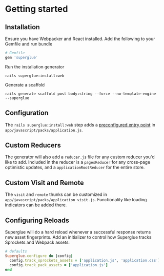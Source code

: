 # Getting started

## Installation

Ensure you have Webpacker and React installed. Add the following to your
Gemfile and run bundle

```ruby
# Gemfile
gem 'superglue'
```

Run the installation generator

```text
rails superglue:install:web
```

Generate a scaffold

```text
rails generate scaffold post body:string --force --no-template-engine --superglue
```

## Configuration

The `rails superglue:install:web` step adds a [preconfigured entry point] in
`app/javascript/packs/application.js`.

## Custom Reducers
The generator will also add a `reducer.js` file for any custom reducer you'd
like to add. Included in the reducer is a `pagesReducer` for any cross-page
optimistic updates, and a `applicationRootReducer` for the entire store.

## Custom Visit and Remote

The `visit` and `remote` thunks can be customized in
`app/javascript/packs/application_visit.js`. Functionality like loading
indicators can be added there.

## Configuring Reloads

Superglue will do a hard reload whenever a successful response returns new asset
fingerprints. Add an initializer to control how Superglue tracks Sprockets and
Webpack assets:

```ruby
# defaults
Superglue.configure do |config|
  config.track_sprockets_assets = ['application.js', 'application.css']
  config.track_pack_assets = ['application.js']
end
```


[preconfigured entry point]: https://github.com/thoughtbot/Superglue/blob/main/superglue_rails/lib/install/templates/web/application.js
